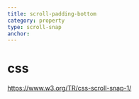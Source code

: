 ```yaml
---
title: scroll-padding-bottom
category: property
type: scroll-snap
anchor:
---
```


# css

<https://www.w3.org/TR/css-scroll-snap-1/>
